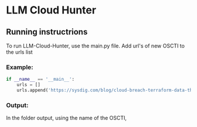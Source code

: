 # LLM Cloud Hunter

## Running instructrions

To run LLM-Cloud-Hunter, use the main.py file.
Add url's of new OSCTI to the urls list

### Example:
```python
if __name__ == '__main__':
    urls = []
    urls.append('https://sysdig.com/blog/cloud-breach-terraform-data-theft/')
```

### Output:
In the folder output, using the name of the OSCTI, 